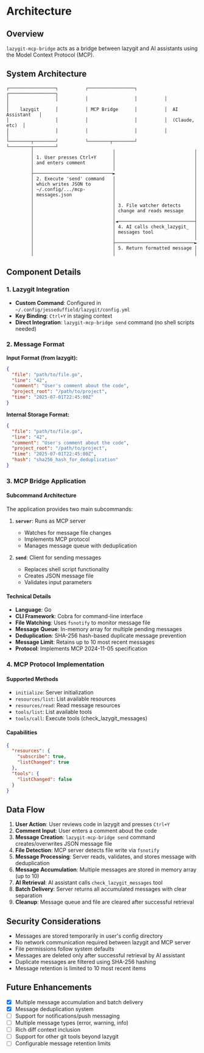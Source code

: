# Architecture

## Overview

`lazygit-mcp-bridge` acts as a bridge between lazygit and AI assistants using the Model Context Protocol (MCP).

## System Architecture

```
┌─────────────────┐          ┌─────────────────┐          ┌─────────────────┐
│                 │          │                 │          │                 │
│    lazygit      │          │ MCP Bridge      │          │  AI Assistant   │
│                 │          │                 │          │  (Claude, etc)  │
│                 │          │                 │          │                 │
└────────┬────────┘          └────────┬────────┘          └────────┬────────┘
         │                             │                             │
         │ 1. User presses Ctrl+Y      │                             │
         │ and enters comment          │                             │
         │                             │                             │
         ├─────────────────────────────►                             │
         │ 2. Execute 'send' command   │                             │
         │ which writes JSON to        │                             │
         │ ~/.config/.../mcp-          │                             │
         │ messages.json               │                             │
         │                             │                             │
         │                             │ 3. File watcher detects     │
         │                             │ change and reads message    │
         │                             │                             │
         │                             │◄────────────────────────────┤
         │                             │ 4. AI calls check_lazygit_  │
         │                             │ messages tool               │
         │                             │                             │
         │                             ├─────────────────────────────►
         │                             │ 5. Return formatted message │
         │                             │                             │
```

## Component Details

### 1. Lazygit Integration

- **Custom Command**: Configured in `~/.config/jesseduffield/lazygit/config.yml`
- **Key Binding**: `Ctrl+Y` in staging context
- **Direct Integration**: `lazygit-mcp-bridge send` command (no shell scripts needed)

### 2. Message Format

**Input Format (from lazygit):**
```json
{
  "file": "path/to/file.go",
  "line": "42",
  "comment": "User's comment about the code",
  "project_root": "/path/to/project",
  "time": "2025-07-01T22:45:00Z"
}
```

**Internal Storage Format:**
```json
{
  "file": "path/to/file.go",
  "line": "42", 
  "comment": "User's comment about the code",
  "project_root": "/path/to/project",
  "time": "2025-07-01T22:45:00Z",
  "hash": "sha256_hash_for_deduplication"
}
```

### 3. MCP Bridge Application

#### Subcommand Architecture

The application provides two main subcommands:

1. **`server`**: Runs as MCP server
   - Watches for message file changes
   - Implements MCP protocol
   - Manages message queue with deduplication
   
2. **`send`**: Client for sending messages
   - Replaces shell script functionality
   - Creates JSON message file
   - Validates input parameters

#### Technical Details

- **Language**: Go
- **CLI Framework**: Cobra for command-line interface
- **File Watching**: Uses `fsnotify` to monitor message file
- **Message Queue**: In-memory array for multiple pending messages
- **Deduplication**: SHA-256 hash-based duplicate message prevention
- **Message Limit**: Retains up to 10 most recent messages
- **Protocol**: Implements MCP 2024-11-05 specification

### 4. MCP Protocol Implementation

#### Supported Methods

- `initialize`: Server initialization
- `resources/list`: List available resources
- `resources/read`: Read message resources
- `tools/list`: List available tools
- `tools/call`: Execute tools (check_lazygit_messages)

#### Capabilities

```json
{
  "resources": {
    "subscribe": true,
    "listChanged": true
  },
  "tools": {
    "listChanged": false
  }
}
```

## Data Flow

1. **User Action**: User reviews code in lazygit and presses `Ctrl+Y`
2. **Comment Input**: User enters a comment about the code
3. **Message Creation**: `lazygit-mcp-bridge send` command creates/overwrites JSON message file
4. **File Detection**: MCP server detects file write via `fsnotify`
5. **Message Processing**: Server reads, validates, and stores message with deduplication
6. **Message Accumulation**: Multiple messages are stored in memory array (up to 10)
7. **AI Retrieval**: AI assistant calls `check_lazygit_messages` tool
8. **Batch Delivery**: Server returns all accumulated messages with clear separation
9. **Cleanup**: Message queue and file are cleared after successful retrieval

## Security Considerations

- Messages are stored temporarily in user's config directory
- No network communication required between lazygit and MCP server
- File permissions follow system defaults
- Messages are deleted only after successful retrieval by AI assistant
- Duplicate messages are filtered using SHA-256 hashing
- Message retention is limited to 10 most recent items

## Future Enhancements

- [x] Multiple message accumulation and batch delivery
- [x] Message deduplication system
- [ ] Support for notifications/push messaging  
- [ ] Multiple message types (error, warning, info)
- [ ] Rich diff context inclusion
- [ ] Support for other git tools beyond lazygit
- [ ] Configurable message retention limits